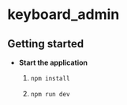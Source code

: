 # keyboard_admin

## Getting started

- **Start the application**

  1. ```bash
     npm install
     ```
  2. ```bash
     npm run dev
     ```

